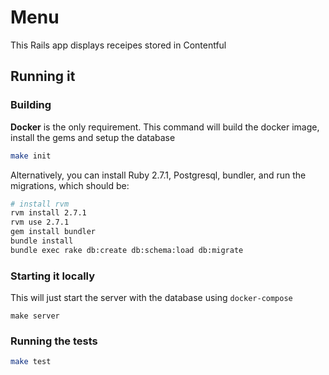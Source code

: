# Menu

This Rails app displays receipes stored in Contentful


## Running it

### Building

**Docker** is the only requirement. This command will build the docker image, install the gems and setup the database

```bash
make init
```
Alternatively, you can install Ruby 2.7.1, Postgresql, bundler,
and run the migrations, which should be:

```bash
# install rvm
rvm install 2.7.1
rvm use 2.7.1
gem install bundler
bundle install
bundle exec rake db:create db:schema:load db:migrate
```

### Starting it locally

This will just start the server with the database using `docker-compose`
```
make server
```

### Running the tests

```bash
make test
```
